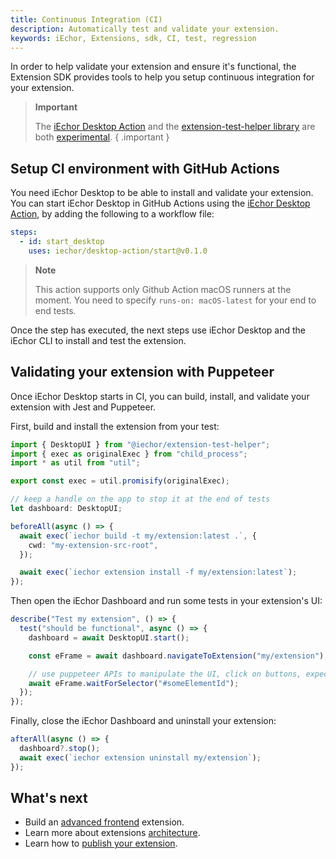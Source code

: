 ```yaml
---
title: Continuous Integration (CI)
description: Automatically test and validate your extension.
keywords: iEchor, Extensions, sdk, CI, test, regression
---
```


In order to help validate your extension and ensure it's functional, the Extension SDK provides tools to help you setup continuous integration for your extension.

> **Important**
>
> The [iEchor Desktop Action](https://github.com/iechor/desktop-action) and the [extension-test-helper library](https://www.npmjs.com/package/@iechor/extension-test-helper) are both [experimental](https://docs.iechor.com/release-lifecycle/#experimental).
{ .important }

## Setup CI environment with GitHub Actions

You need iEchor Desktop to be able to install and validate your extension.
You can start iEchor Desktop in GitHub Actions using the [iEchor Desktop Action](https://github.com/iechor/desktop-action), by adding the following to a workflow file:

```yaml
steps:
  - id: start_desktop
    uses: iechor/desktop-action/start@v0.1.0
```

> **Note**
>
> This action supports only Github Action macOS runners at the moment. You need to specify `runs-on: macOS-latest` for your end to end tests.

Once the step has executed, the next steps use iEchor Desktop and the iEchor CLI to install and test the extension.

## Validating your extension with Puppeteer

Once iEchor Desktop starts in CI, you can build, install, and validate your extension with Jest and Puppeteer.

First, build and install the extension from your test:

```ts
import { DesktopUI } from "@iechor/extension-test-helper";
import { exec as originalExec } from "child_process";
import * as util from "util";

export const exec = util.promisify(originalExec);

// keep a handle on the app to stop it at the end of tests
let dashboard: DesktopUI;

beforeAll(async () => {
  await exec(`iechor build -t my/extension:latest .`, {
    cwd: "my-extension-src-root",
  });

  await exec(`iechor extension install -f my/extension:latest`);
});
```

Then open the iEchor Dashboard and run some tests in your extension's UI:

```ts
describe("Test my extension", () => {
  test("should be functional", async () => {
    dashboard = await DesktopUI.start();

    const eFrame = await dashboard.navigateToExtension("my/extension");

    // use puppeteer APIs to manipulate the UI, click on buttons, expect visual display and validate your extension
    await eFrame.waitForSelector("#someElementId");
  });
});
```

Finally, close the iEchor Dashboard and uninstall your extension:

```ts
afterAll(async () => {
  dashboard?.stop();
  await exec(`iechor extension uninstall my/extension`);
});
```

## What's next

- Build an [advanced frontend](../build/frontend-extension-tutorial.md) extension.
- Learn more about extensions [architecture](../architecture/index.md).
- Learn how to [publish your extension](../extensions/index.md).